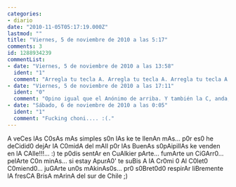 ```yaml
---
categories:
- diario
date: "2010-11-05T05:17:19.000Z"
lastmod: ""
title: "Viernes, 5 de noviembre de 2010 a las 5:17"
comments: 3
id: 1288934239
commentList:
- date: "Viernes, 5 de noviembre de 2010 a las 13:58"
  ident: "1"
  comment: "Arregla tu tecla A. Arregla tu tecla A. Arregla tu tecla A."
- date: "Viernes, 5 de noviembre de 2010 a las 17:11"
  ident: "0"
  comment: "Opino igual que el Anónimo de arriba. Y también la C, anda, que eso parece, más que el mar, la cadena montañosa."
- date: "Sábado, 6 de noviembre de 2010 a las 0:05"
  ident: "1"
  comment: "Fucking choni.... :(."
---
```


A veCes lAs C0sAs mAs simples s0n lAs ke te llenAn mAs... p0r es0 he deCidid0 dejAr lA C0midA del mAll p0r lAs BuenAs s0pAipillAs ke venden en lA CAlle!!!... :) te p0dis sentAr en CuAlkier pArte... fumArte un CiGArr0... pelArte C0n minAs... si estay ApurA0\' te suBis A lA Cr0mi 0 Al C0let0 C0miend0... juGArte un0s mAkinAs0s... pr0 s0Bret0d0 respirAr liBremente lA fresCA BrisA mArinA del sur de Chile ;)